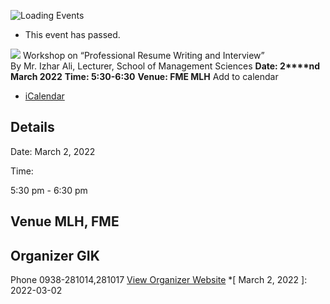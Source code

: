 ![Loading Events](https://giki.edu.pk/event/workshop-on-professional-resume-writing-and-interview/)
  * This event has passed.


![](https://giki.edu.pk/wp-content/uploads/2022/03/Career-Engineering-Workshop.jpeg)
Workshop on “Professional Resume Writing and Interview”  
By Mr. Izhar Ali, Lecturer, School of Management Sciences
**Date: 2****nd March 2022**
**Time: 5:30-6:30**
**Venue: FME MLH**
Add to calendar 
  * [ iCalendar ](webcal://giki.edu.pk/event/workshop-on-professional-resume-writing-and-interview/?ical=1)


##  Details  

Date: 
     March 2, 2022  

Time: 
    
5:30 pm - 6:30 pm 
##  Venue       MLH, FME 
## Organizer      GIK  

Phone 
     0938-281014,281017       [View Organizer Website](https://www.giki.edu.pk)
  *[ March 2, 2022 ]: 2022-03-02
